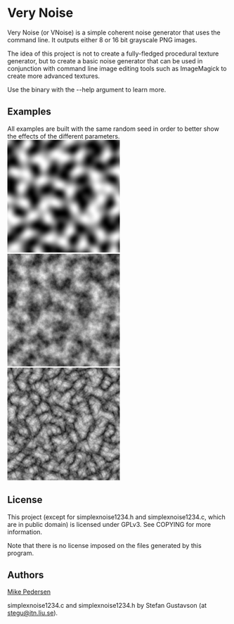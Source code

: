 Very Noise
==========
Very Noise (or VNoise) is a simple coherent noise generator that uses the command line. It outputs either 8 or 16 bit grayscale PNG images.

The idea of this project is not to create a fully-fledged procedural texture generator, but to create a basic noise generator that can be used in conjunction with command line image editing tools such as ImageMagick to create more advanced textures.

Use the binary with the --help argument to learn more.

Examples
--------
All examples are built with the same random seed in order to better show the effects of the different parameters.
![Simplex Noise](examples/simplex.png "Simplex Noise")
![Fractal Simplex Noise](examples/fractal.png "Fractal Simplex Noise")
![Ridged Fractal Simplex Noise](examples/ridged.png "Ridged Fractal Simplex Noise")

License
-------
This project (except for simplexnoise1234.h and simplexnoise1234.c, which are in public domain) is licensed under GPLv3. See COPYING for more information.

Note that there is no license imposed on the files generated by this program.

Authors
-------
[Mike Pedersen](https://github.com/Noctune)

simplexnoise1234.c and simplexnoise1234.h by Stefan Gustavson (at stegu@itn.liu.se).
